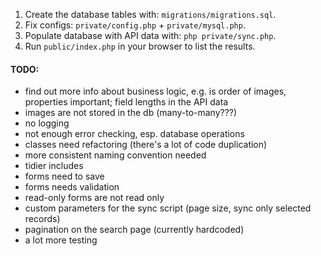 1. Create the database tables with: `migrations/migrations.sql`.
2. Fix configs: `private/config.php` + `private/mysql.php`.
2. Populate database with API data with: `php private/sync.php`.
3. Run `public/index.php` in your browser to list the results.

#### TODO:

- find out more info about business logic, e.g. is order of images, properties important; field lengths in the API data
- images are not stored in the db (many-to-many???)
- no logging
- not enough error checking, esp. database operations
- classes need refactoring (there's a lot of code duplication)
- more consistent naming convention needed
- tidier includes
- forms need to save
- forms needs validation
- read-only forms are not read only
- custom parameters for the sync script (page size, sync only selected records)
- pagination on the search page (currently hardcoded)
- a lot more testing

